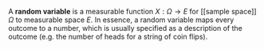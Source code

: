 A **random variable** is a measurable function $X: \Omega \to E$ for [[sample space]] $\Omega$ to measurable space $E$. In essence, a random variable maps every outcome to a number, which is usually specified as a description of the outcome (e.g. the number of heads for a string of coin flips).

